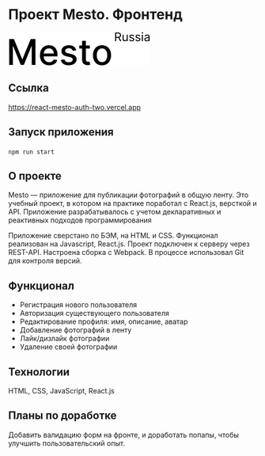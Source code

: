 # Проект Mesto. Фронтенд
![logo](https://github.com/mtsoy123/react-mesto-auth/blob/main/src/images/logoDark.svg)

## Ссылка
https://react-mesto-auth-two.vercel.app

## Запуск приложения
`npm run start`

## О проекте
Mesto — приложение для публикации фотографий в общую ленту. Это учебный проект, в котором на практике поработал с React.js, версткой и API. Приложение разрабатывалось с учетом декларативных и реактивных подходов программирования

Приложение сверстано по БЭМ, на HTML и CSS. Функционал реализован на Javascript, React.js. Проект подключен к серверу через REST-API. Настроена сборка с Webpack. В процессе использовал Git для контроля версий. 

## Функционал
* Регистрация нового пользователя
* Авторизация существующего пользователя
* Редактирование профиля: имя, описание, аватар
* Добавление фотографий в ленту
* Лайк/дизлайк фотографии
* Удаление своей фотографии

## Технологии
HTML,
CSS,
JavaScript,
React.js

## Планы по доработке
Добавить валидацию форм на фронте, и доработать попапы, чтобы улучшить пользовательский опыт.
